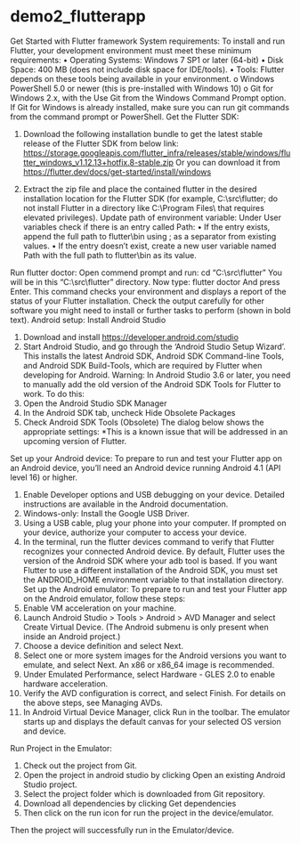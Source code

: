 # demo2_flutterapp
Get Started with Flutter framework
System requirements:
To install and run Flutter, your development environment must meet these minimum requirements:
• Operating Systems: Windows 7 SP1 or later (64-bit)
• Disk Space: 400 MB (does not include disk space for IDE/tools).
• Tools: Flutter depends on these tools being available in your environment.
o Windows PowerShell 5.0 or newer (this is pre-installed with Windows 10)
o Git for Windows 2.x, with the Use Git from the Windows Command Prompt option.
If Git for Windows is already installed, make sure you can run git commands from the command prompt or PowerShell.
Get the Flutter SDK:
1. Download the following installation bundle to get the latest stable release of the Flutter SDK from below link: https://storage.googleapis.com/flutter_infra/releases/stable/windows/flutter_windows_v1.12.13+hotfix.8-stable.zip
Or you can download it from
https://flutter.dev/docs/get-started/install/windows

2. Extract the zip file and place the contained flutter in the desired installation location for the Flutter SDK (for example, C:\src\flutter; do not install Flutter in a directory like C:\Program Files\ that requires elevated privileges).
Update path of environment variable:
Under User variables check if there is an entry called Path:
• If the entry exists, append the full path to flutter\bin using ; as a separator from existing values.
• If the entry doesn’t exist, create a new user variable named Path with the full path to flutter\bin as its value.

Run flutter doctor:
Open commend prompt and run: cd “C:\src\flutter”
You will be in this “C:\src\flutter” directory. Now type: flutter doctor
And press Enter.
This command checks your environment and displays a report of the status of your Flutter installation. Check the output carefully for other software you might need to install or further tasks to perform (shown in bold text).
Android setup:
Install Android Studio
1. Download and install https://developer.android.com/studio
2. Start Android Studio, and go through the ‘Android Studio Setup Wizard’. This installs the latest Android SDK, Android SDK Command-line Tools, and Android SDK Build-Tools, which are required by Flutter when developing for Android.
Warning: In Android Studio 3.6 or later, you need to manually add the old version of the Android SDK Tools for Flutter to work. To do this:
1. Open the Android Studio SDK Manager
2. In the Android SDK tab, uncheck Hide Obsolete Packages
3. Check Android SDK Tools (Obsolete)
The dialog below shows the appropriate settings:
*This is a known issue that will be addressed in an upcoming version of Flutter.

Set up your Android device:
To prepare to run and test your Flutter app on an Android device, you’ll need an Android device running Android 4.1 (API level 16) or higher.
1. Enable Developer options and USB debugging on your device. Detailed instructions are available in the Android documentation.
2. Windows-only: Install the Google USB Driver.
3. Using a USB cable, plug your phone into your computer. If prompted on your device, authorize your computer to access your device.
4. In the terminal, run the flutter devices command to verify that Flutter recognizes your connected Android device. By default, Flutter uses the version of the Android SDK where your adb tool is based. If you want Flutter to use a different installation of the Android SDK, you must set the ANDROID_HOME environment variable to that installation directory.
Set up the Android emulator:
To prepare to run and test your Flutter app on the Android emulator, follow these steps:
1. Enable VM acceleration on your machine.
2. Launch Android Studio > Tools > Android > AVD Manager and select Create Virtual Device. (The Android submenu is only present when inside an Android project.)
3. Choose a device definition and select Next.
4. Select one or more system images for the Android versions you want to emulate, and select Next. An x86 or x86_64 image is recommended.
5. Under Emulated Performance, select Hardware - GLES 2.0 to enable hardware acceleration.
6. Verify the AVD configuration is correct, and select Finish.
For details on the above steps, see Managing AVDs.
7. In Android Virtual Device Manager, click Run in the toolbar. The emulator starts up and displays the default canvas for your selected OS version and device.


Run Project in the Emulator:
1. Check out the project from Git.
2. Open the project in android studio by clicking Open an existing Android Studio project.
3. Select the project folder which is downloaded from Git repository.
4. Download all dependencies by clicking Get dependencies
5. Then click on the run icon for run the project in the device/emulator.

Then the project will successfully run in the Emulator/device.